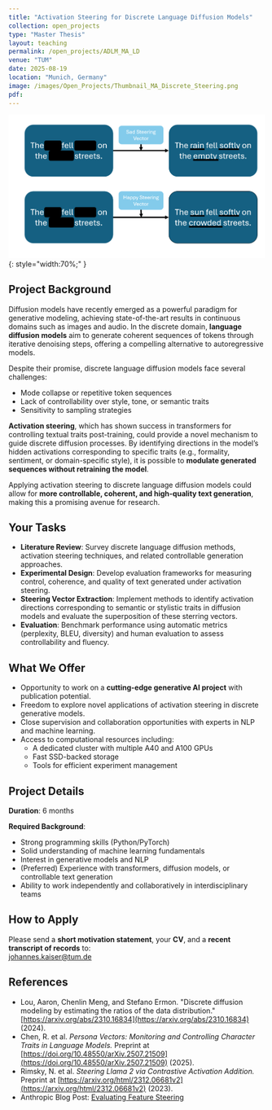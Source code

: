 ```yaml
---
title: "Activation Steering for Discrete Language Diffusion Models"
collection: open_projects
type: "Master Thesis"
layout: teaching
permalink: /open_projects/ADLM_MA_LD
venue: "TUM"
date: 2025-08-19
location: "Munich, Germany"
image: /images/Open_Projects/Thumbnail_MA_Discrete_Steering.png
pdf:
---
```


![Thumbnail](/images/Open_Projects/Thumbnail_MA_Discrete_Steering.png){: style="width:70%;" }

## Project Background  
Diffusion models have recently emerged as a powerful paradigm for generative modeling, achieving state-of-the-art results in continuous domains such as images and audio. In the discrete domain, **language diffusion models** aim to generate coherent sequences of tokens through iterative denoising steps, offering a compelling alternative to autoregressive models.  

Despite their promise, discrete language diffusion models face several challenges:  

- Mode collapse or repetitive token sequences  
- Lack of controllability over style, tone, or semantic traits  
- Sensitivity to sampling strategies  

**Activation steering**, which has shown success in transformers for controlling textual traits post-training, could provide a novel mechanism to guide discrete diffusion processes. By identifying directions in the model’s hidden activations corresponding to specific traits (e.g., formality, sentiment, or domain-specific style), it is possible to **modulate generated sequences without retraining the model**.  

Applying activation steering to discrete language diffusion models could allow for **more controllable, coherent, and high-quality text generation**, making this a promising avenue for research.  

## Your Tasks  
- **Literature Review**: Survey discrete language diffusion methods, activation steering techniques, and related controllable generation approaches.  
- **Experimental Design**: Develop evaluation frameworks for measuring control, coherence, and quality of text generated under activation steering.  
- **Steering Vector Extraction**: Implement methods to identify activation directions corresponding to semantic or stylistic traits in diffusion models and evaluate the superposition of these sterring vectors.  
- **Evaluation**: Benchmark performance using automatic metrics (perplexity, BLEU, diversity) and human evaluation to assess controllability and fluency.  

## What We Offer  
- Opportunity to work on a **cutting-edge generative AI project** with publication potential.  
- Freedom to explore novel applications of activation steering in discrete generative models.  
- Close supervision and collaboration opportunities with experts in NLP and machine learning.  
- Access to computational resources including:  
  - A dedicated cluster with multiple A40 and A100 GPUs  
  - Fast SSD-backed storage  
  - Tools for efficient experiment management  

## Project Details  
**Duration**: 6 months  

**Required Background**:  
- Strong programming skills (Python/PyTorch)  
- Solid understanding of machine learning fundamentals  
- Interest in generative models and NLP  
- (Preferred) Experience with transformers, diffusion models, or controllable text generation  
- Ability to work independently and collaboratively in interdisciplinary teams  

## How to Apply  
Please send a **short motivation statement**, your **CV**, and a **recent transcript of records** to:  
johannes.kaiser@tum.de  

## References  
- Lou, Aaron, Chenlin Meng, and Stefano Ermon. "Discrete diffusion modeling by estimating the ratios of the data distribution." [https://arxiv.org/abs/2310.16834](https://arxiv.org/abs/2310.16834) (2024).
- Chen, R. et al. *Persona Vectors: Monitoring and Controlling Character Traits in Language Models.* Preprint at [https://doi.org/10.48550/arXiv.2507.21509](https://doi.org/10.48550/arXiv.2507.21509) (2025).  
- Rimsky, N. et al. *Steering Llama 2 via Contrastive Activation Addition.* Preprint at [https://arxiv.org/html/2312.06681v2](https://arxiv.org/html/2312.06681v2) (2023).  
- Anthropic Blog Post: [Evaluating Feature Steering](https://www.anthropic.com/research/evaluating-feature-steering)  
